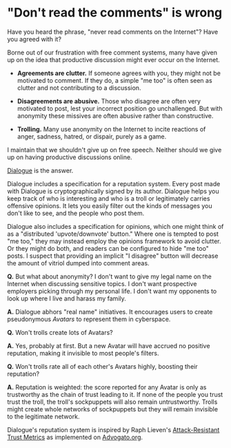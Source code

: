 # "Don't read the comments" is wrong

Have you heard the phrase, "never read comments on the Internet"? Have you agreed with it?

Borne out of our frustration with free comment systems, many have given up on the idea that productive discussion might ever occur on the Internet.

- **Agreements are clutter.** If someone agrees with you, they might not be motivated to comment. If they do, a simple "me too" is often seen as clutter and not contributing to a discussion.

- **Disagreements are abusive.** Those who disagree are often very motivated to post, lest your incorrect position go unchallenged. But with anonymity these missives are often abusive rather than constructive.

- **Trolling.** Many use anonymity on the Internet to incite reactions of anger, sadness, hatred, or dispair, purely as a game.

I maintain that we shouldn't give up on free speech. Neither should we give up on having productive discussions online.

[Dialogue][] is the answer.

Dialogue includes a specification for a reputation system. Every post made with Dialogue is cryptographically signed by its author. Dialogue helps you keep track of who is interesting and who is a troll or legitimately carries offensive opinions. It lets you easily filter out the kinds of messages you don't like to see, and the people who post them.

Dialogue also includes a specification for opinions, which one might think of as a "distributed 'upvote/downvote' button." Where one is tempted to post "me too," they may instead employ the opinions framework to avoid clutter. Or they might do both, and readers can be configured to hide "me too" posts. I suspect that providing an implicit "I disagree" button will decrease the amount of vitriol dumped into comment areas.

**Q.** But what about anonymity? I don't want to give my legal name on the Internet when discussing sensitive topics. I don't want prospective employers picking through my personal life. I don't want my opponents to look up where I live and harass my family.

**A.** Dialogue abhors "real name" initiatives. It encourages users to create pseudonymous *Avatars* to represent them in cyberspace.

**Q.** Won't trolls create lots of Avatars?

**A.** Yes, probably at first. But a new Avatar will have accrued no positive reputation, making it invisible to most people's filters.

**Q.** Won't trolls rate all of each other's Avatars highly, boosting their reputation?

**A.** Reputation is weighted: the score reported for any Avatar is only as trustworthy as the chain of trust leading to it. If none of the people you trust trust the troll, the troll's sockpuppets will also remain untrustworthy. Trolls might create whole networks of sockpuppets but they will remain invisible to the legitimate network.

Dialogue's reputation system is inspired by Raph Lieven's [Attack-Resistant Trust Metrics](http://www.levien.com/thesis/compact.pdf) as implemented on [Advogato.org](http://www.advogato.org/trust-metric.html).

[Dialogue]: http://github.com/datagrok/messaging/
